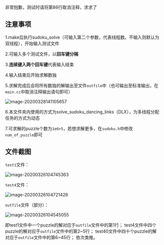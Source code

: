 非常抱歉，测试时请将第86行取消注释，求求了

## 注意事项

1.make后执行sudoku_solve（可输入第二个参数，代表线程数。不输入则默认为双线程），开始输入测试文件

2.可输入多个测试文件，以**回车键分隔**

3.**连续键入两个回车键**代表输入结束

4.输入结束后开始求解数独

5.求解完成后会将所有数独的解输出至文件`outfile`中（也可输出至标准输出，在`main.cc`中取消注释输出语句即可）

![image-20200328141105657](http://q7oeubsc9.bkt.clouddn.com/image-20200328141105657.png)

6.本文件夹内使用的方式为solve_sudoku_dancing_links（DLX），为多线程分配任务的方式为动态

7.可求解的puzzle个数为`1e6+5`，若想求解更多，在`sudoku.h`中修改`num_of_puzzle`即可

## 文件截图

`test1`文件：

![image-20200326104745363](http://q7oeubsc9.bkt.clouddn.com/image-20200326104745363.png)

`test4`文件：

![image-20200326104721426](http://q7oeubsc9.bkt.clouddn.com/image-20200326104721426.png)

`outfile`文件（部分）：

![image-20200326104545055](http://q7oeubsc9.bkt.clouddn.com/image-20200326104545055.png)

即test1文件中一个puzzle的解对应于`outfile`文件中的第1行；
test4文件中四个puzzle的解对应于`outfile`文件中的第2\~5行；
test40文件中四十个puzzle的解对应于`outfile`文件中的第6\~45行；
依次类推。